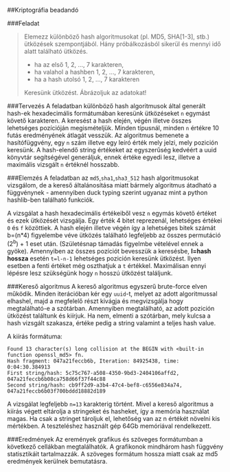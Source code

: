 ##Kriptográfia beadandó

###Feladat

>Elemezz különböző hash algoritmusokat (pl. MD5, SHA[1-3], stb.) ütközések szempontjából. 
>Hány próbálkozásból sikerül és mennyi idő alatt található ütközés.
>
>- ha az első 1, 2, ..., 7 karakteren,
>- ha valahol a hashben 1, 2, ..., 7 karakteren,
>- ha a hash utolsó 1, 2, ..., 7 karakteren
>
>Keresünk ütközést. Ábrázoljuk az adatokat!
 
###Tervezés
A feladatban különböző hash algoritmusok által generált hash-ek hexadecimális formátumában keresünk ütközéseket
`n` egymást követő karakteren. A keresést a hash elején, végén illetve összes lehetséges pozícióján megismételjük.
Minden típusnál, minden `n` értékre 10 futás eredményének átlagát vesszük. Az algoritmus bemenete a hasítófüggvény,
egy `n` szám illetve egy leíró érték mely jelzi, mely pozición keresünk. A hash-elendő string értékeket az egyszerűség
kedvéért a uuid könyvtár segítségével generáljuk, ennek értéke egyedi lesz, illetve a maximális vizsgált `n` értéknél
hosszabb.

###Elemzés
A feladatban az `md5`,`sha1`,`sha3_512` hash algoritmusokat vizsgálom, de a kereső általánosítása miatt bármely algoritmus
átadható a függvénynek - amennyiben duck typing szerint ugyanaz mint a python hashlib-ben található funkciók.

A vizsgálat a hash hexadecimális értékeiből vesz `n` egymás követő értéket és ezek ütközését vizsgálja.
Egy érték 4 bitet reprezenál, lehetséges értékei `0` és `f` közöttiek.
A hash elején illetve végén így a lehetséges bitek számát b=(n*4) figyelembe véve ütközés található legfeljebb 
az összes permutáció (2<sup>b</sup>) + 1 eset után. (Születésnap támadás figyelmbe vételével ennek a gyöke).
Amennyiben az összes pozíciót bevesszük a keresésbe, **l=hash hossza** esetén `t=l-n-1` lehetséges pozición keresünk
ütközést. Ilyen esetben a fenti értéket még oszthatjuk a `t` értékkel.
Maximálisan ennyi lépésre lesz szükségünk hogy `n` hosszú ütközést találjunk.

###Kereső algoritmus
A kereső algoritmus egyszerű brute-force elven működik. Minden iterációban kér egy `uuid`-t, melyet az
adott algoritmussal elhashel, majd a megfelelő részt kivágja és megvizsgálja hogy megtalálható-e a szótárban.
Amennyiben megtalálható, az adott pozición ütközést találtunk és kiírjuk. Ha nem, elmenti a szótárban, mely kulcsa a
hash vizsgált szakasza, értéke pedig a string valamint a teljes hash value.

A kiírás formátuma:

```
Found 13 character(s) long collision at the BEGIN with <built-in function openssl_md5> fn.
Hash fragment: 047a21feccb6b, Iteration: 84925438, time: 0:04:30.384913
First string/hash: 5c75c767-a508-4350-9bd3-2404106affd2, 047a21feccb6b08ca758d66f37f44c88
Second string/hash: cb9ff2d9-a3b4-47c4-bef8-c6556e834a74, 047a21feccb6b03f700bddd18882d189
```

A vizsgálat legfeljebb `n=13` karakterig történt.
Mivel a kereső algoritmus a kiírás végett eltárolja a stringeket és hasheket, így
a memória használat magas. Ha csak a stringet tároljuk el, lehetőség van az n értékét
növelni kis mértékben. A teszteléshez használt gép 64Gb memóriával rendelkezett.

###Eredmények
Az eremények grafikus és szöveges formátumban a következő cellákban megtalálhatók.
A grafikonok mindhárom hash függvény statisztikáit tartalmazzák.
A szöveges formátum hossza miatt csak az md5 eredmények kerülnek bemutatásra.



